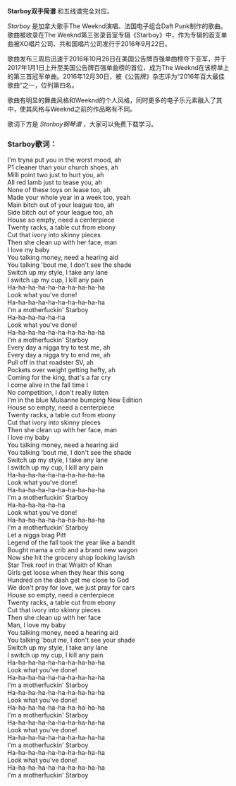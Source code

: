 

**Starboy双手简谱** 和五线谱完全对应。

_Starboy_ 是加拿大歌手The Weeknd演唱、法国电子组合Daft Punk制作的歌曲。歌曲被收录在The
Weeknd第三张录音室专辑《Starboy》中，作为专辑的首支单曲被XO唱片公司、共和国唱片公司发行于2016年9月22日。

歌曲发布三周后迅速于2016年10月26日在美国公告牌百强单曲榜夺下亚军，并于2017年1月1日上升至美国公告牌百强单曲榜的首位，成为The
Weeknd在该榜单上的第三首冠军单曲。2016年12月30日，被《公告牌》杂志评为“2016年百大最佳歌曲”之一，位列第四名。

歌曲有明显的舞曲风格和Weeknd的个人风格，同时更多的电子乐元素融入了其中，使其风格与Weeknd之前的作品略有不同。

歌词下方是 _Starboy钢琴谱_ ，大家可以免费下载学习。

### Starboy歌词：

I'm tryna put you in the worst mood, ah  
P1 cleaner than your church shoes, ah  
Milli point two just to hurt you, ah  
All red lamb just to tease you, ah  
None of these toys on lease too, ah  
Made your whole year in a week too, yeah  
Main bitch out of your league too, ah  
Side bitch out of your league too, ah  
House so empty, need a centerpiece  
Twenty racks, a table cut from ebony  
Cut that ivory into skinny pieces  
Then she clean up with her face, man  
I love my baby  
You talking money, need a hearing aid  
You talking 'bout me, I don't see the shade  
Switch up my style, I take any lane  
I switch up my cup, I kill any pain  
Ha-ha-ha-ha-ha-ha-ha-ha-ha-ha  
Look what you've done!  
Ha-ha-ha-ha-ha-ha-ha-ha-ha-ha  
I'm a motherfuckin' Starboy  
Ha-ha-ha-ha-ha-ha  
Look what you've done!  
Ha-ha-ha-ha-ha-ha-ha-ha-ha-ha  
I'm a motherfuckin' Starboy  
Every day a nigga try to test me, ah  
Every day a nigga try to end me, ah  
Pull off in that roadster SV, ah  
Pockets over weight getting hefty, ah  
Coming for the king, that's a far cry  
I come alive in the fall time I  
No competition, I don't really listen  
I'm in the blue Mulsanne bumping New Edition  
House so empty, need a centerpiece  
Twenty racks, a table cut from ebony  
Cut that ivory into skinny pieces  
Then she clean up with her face, man  
I love my baby  
You talking money, need a hearing aid  
You talking 'bout me, I don't see the shade  
Switch up my style, I take any lane  
I switch up my cup, I kill any pain  
Ha-ha-ha-ha-ha-ha-ha-ha-ha-ha  
Look what you've done!  
Ha-ha-ha-ha-ha-ha-ha-ha-ha-ha  
I'm a motherfuckin' Starboy  
Ha-ha-ha-ha-ha-ha  
Look what you've done!  
Ha-ha-ha-ha-ha-ha-ha-ha-ha-ha  
I'm a motherfuckin' Starboy  
Let a nigga brag Pitt  
Legend of the fall took the year like a bandit  
Bought mama a crib and a brand new wagon  
Now she hit the grocery shop looking lavish  
Star Trek roof in that Wraith of Khan  
Girls get loose when they hear this song  
Hundred on the dash get me close to God  
We don't pray for love, we just pray for cars  
House so empty, need a centerpiece  
Twenty racks, a table cut from ebony  
Cut that ivory into skinny pieces  
Then she clean up with her face  
Man, I love my baby  
You talking money, need a hearing aid  
You talking 'bout me, I don't see your shade  
Switch up my style, I take any lane  
I switch up my cup, I kill any pain  
Ha-ha-ha-ha-ha-ha-ha-ha-ha-ha  
Look what you've done!  
Ha-ha-ha-ha-ha-ha-ha-ha-ha-ha  
I'm a motherfuckin' Starboy  
Ha-ha-ha-ha-ha-ha-ha-ha-ha-ha  
Look what you've done!  
Ha-ha-ha-ha-ha-ha-ha-ha-ha-ha  
I'm a motherfuckin' Starboy  
Ha-ha-ha-ha-ha-ha-ha-ha-ha-ha  
Look what you've done!  
Ha-ha-ha-ha-ha-ha-ha-ha-ha-ha  
I'm a motherfuckin' Starboy  
Ha-ha-ha-ha-ha-ha-ha-ha-ha-ha  
Look what you've done!  
Ha-ha-ha-ha-ha-ha-ha-ha-ha-ha  
I'm a motherfuckin' Starboy

